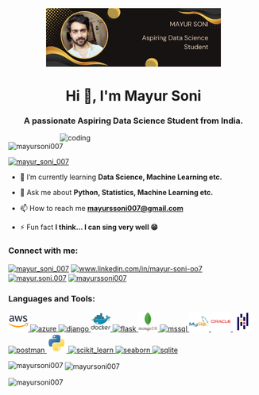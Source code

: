 <div align="center">
  <img src="https://github.com/MayurSoni007/MayurSoni007/blob/main/Banner%20Mayur.jpg" alt="logo" style="width: 70%;">
</div>


<h1 align="center">Hi 👋, I'm Mayur Soni</h1>
<h3 align="center">A passionate Aspiring Data Science Student from India.</h3>

<img align="right" alt="coding" width="400" src="https://media1.giphy.com/media/v1.Y2lkPTc5MGI3NjExb3MwZG9rMHF5dmtha3QydjV4emt5ZjdxcHhobWUwN3pybTU1Ym44aCZlcD12MV9pbnRlcm5hbF9naWZfYnlfaWQmY3Q9Zw/qgQUggAC3Pfv687qPC/giphy.gif">

<p align="left"> <img src="https://komarev.com/ghpvc/?username=mayursoni007&label=Profile%20views&color=0e75b6&style=flat" alt="mayursoni007" /> </p>

<p align="left"> <a href="https://twitter.com/mayur_soni_007" target="blank"><img src="https://img.shields.io/twitter/follow/mayur_soni_007?logo=twitter&style=for-the-badge" alt="mayur_soni_007" /></a> </p>

- 🌱 I’m currently learning **Data Science, Machine Learning etc.**

- 💬 Ask me about **Python, Statistics, Machine Learning etc.**

- 📫 How to reach me **mayurssoni007@gmail.com**

- ⚡ Fun fact **I think... I can sing very well 😁**

<h3 align="left">Connect with me:</h3>
<p align="left">
<a href="https://twitter.com/mayur_soni_007" target="blank"><img align="center" src="https://raw.githubusercontent.com/rahuldkjain/github-profile-readme-generator/master/src/images/icons/Social/twitter.svg" alt="mayur_soni_007" height="30" width="40" /></a>
<a href="https://linkedin.com/in/www.linkedin.com/in/mayur-soni-oo7" target="blank"><img align="center" src="https://raw.githubusercontent.com/rahuldkjain/github-profile-readme-generator/master/src/images/icons/Social/linked-in-alt.svg" alt="www.linkedin.com/in/mayur-soni-oo7" height="30" width="40" /></a>
<a href="https://instagram.com/mayur.soni.007" target="blank"><img align="center" src="https://raw.githubusercontent.com/rahuldkjain/github-profile-readme-generator/master/src/images/icons/Social/instagram.svg" alt="mayur.soni.007" height="30" width="40" /></a>
<a href="https://www.hackerrank.com/mayurssoni007" target="blank"><img align="center" src="https://raw.githubusercontent.com/rahuldkjain/github-profile-readme-generator/master/src/images/icons/Social/hackerrank.svg" alt="mayurssoni007" height="30" width="40" /></a>
</p>

<h3 align="left">Languages and Tools:</h3>
<p align="left"> <a href="https://aws.amazon.com" target="_blank" rel="noreferrer"> <img src="https://raw.githubusercontent.com/devicons/devicon/master/icons/amazonwebservices/amazonwebservices-original-wordmark.svg" alt="aws" width="40" height="40"/> </a> <a href="https://azure.microsoft.com/en-in/" target="_blank" rel="noreferrer"> <img src="https://www.vectorlogo.zone/logos/microsoft_azure/microsoft_azure-icon.svg" alt="azure" width="40" height="40"/> </a> <a href="https://www.djangoproject.com/" target="_blank" rel="noreferrer"> <img src="https://cdn.worldvectorlogo.com/logos/django.svg" alt="django" width="40" height="40"/> </a> <a href="https://www.docker.com/" target="_blank" rel="noreferrer"> <img src="https://raw.githubusercontent.com/devicons/devicon/master/icons/docker/docker-original-wordmark.svg" alt="docker" width="40" height="40"/> </a> <a href="https://flask.palletsprojects.com/" target="_blank" rel="noreferrer"> <img src="https://www.vectorlogo.zone/logos/pocoo_flask/pocoo_flask-icon.svg" alt="flask" width="40" height="40"/> </a> <a href="https://www.mongodb.com/" target="_blank" rel="noreferrer"> <img src="https://raw.githubusercontent.com/devicons/devicon/master/icons/mongodb/mongodb-original-wordmark.svg" alt="mongodb" width="40" height="40"/> </a> <a href="https://www.microsoft.com/en-us/sql-server" target="_blank" rel="noreferrer"> <img src="https://www.svgrepo.com/show/303229/microsoft-sql-server-logo.svg" alt="mssql" width="40" height="40"/> </a> <a href="https://www.mysql.com/" target="_blank" rel="noreferrer"> <img src="https://raw.githubusercontent.com/devicons/devicon/master/icons/mysql/mysql-original-wordmark.svg" alt="mysql" width="40" height="40"/> </a> <a href="https://www.oracle.com/" target="_blank" rel="noreferrer"> <img src="https://raw.githubusercontent.com/devicons/devicon/master/icons/oracle/oracle-original.svg" alt="oracle" width="40" height="40"/> </a> <a href="https://pandas.pydata.org/" target="_blank" rel="noreferrer"> <img src="https://raw.githubusercontent.com/devicons/devicon/2ae2a900d2f041da66e950e4d48052658d850630/icons/pandas/pandas-original.svg" alt="pandas" width="40" height="40"/> </a> <a href="https://postman.com" target="_blank" rel="noreferrer"> <img src="https://www.vectorlogo.zone/logos/getpostman/getpostman-icon.svg" alt="postman" width="40" height="40"/> </a> <a href="https://www.python.org" target="_blank" rel="noreferrer"> <img src="https://raw.githubusercontent.com/devicons/devicon/master/icons/python/python-original.svg" alt="python" width="40" height="40"/> </a> <a href="https://scikit-learn.org/" target="_blank" rel="noreferrer"> <img src="https://upload.wikimedia.org/wikipedia/commons/0/05/Scikit_learn_logo_small.svg" alt="scikit_learn" width="40" height="40"/> </a> <a href="https://seaborn.pydata.org/" target="_blank" rel="noreferrer"> <img src="https://seaborn.pydata.org/_images/logo-mark-lightbg.svg" alt="seaborn" width="40" height="40"/> </a> <a href="https://www.sqlite.org/" target="_blank" rel="noreferrer"> <img src="https://www.vectorlogo.zone/logos/sqlite/sqlite-icon.svg" alt="sqlite" width="40" height="40"/> </a> </p>

<p><img align="left" src="https://github-readme-stats.vercel.app/api/top-langs?username=mayursoni007&show_icons=true&locale=en&layout=compact" alt="mayursoni007" /></p>

<p>&nbsp;<img align="center" src="https://github-readme-stats.vercel.app/api?username=mayursoni007&show_icons=true&locale=en" alt="mayursoni007" /></p>

<p><img align="center" src="https://github-readme-streak-stats.herokuapp.com/?user=mayursoni007&" alt="mayursoni007" /></p>
